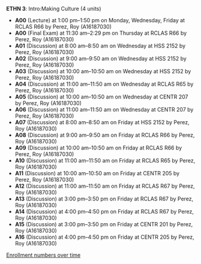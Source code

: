 **ETHN 3**: Intro:Making Culture (4 units)

- **A00** (Lecture) at 1:00 pm–1:50 pm on Monday, Wednesday, Friday at RCLAS R66 by Perez, Roy (A16187030)
- **A00** (Final Exam) at 11:30 am–2:29 pm on Thursday at RCLAS R66 by Perez, Roy (A16187030)
- **A01** (Discussion) at 8:00 am–8:50 am on Wednesday at HSS 2152 by Perez, Roy (A16187030)
- **A02** (Discussion) at 9:00 am–9:50 am on Wednesday at HSS 2152 by Perez, Roy (A16187030)
- **A03** (Discussion) at 10:00 am–10:50 am on Wednesday at HSS 2152 by Perez, Roy (A16187030)
- **A04** (Discussion) at 11:00 am–11:50 am on Wednesday at RCLAS R65 by Perez, Roy (A16187030)
- **A05** (Discussion) at 10:00 am–10:50 am on Wednesday at CENTR 207 by Perez, Roy (A16187030)
- **A06** (Discussion) at 11:00 am–11:50 am on Wednesday at CENTR 207 by Perez, Roy (A16187030)
- **A07** (Discussion) at 8:00 am–8:50 am on Friday at HSS 2152 by Perez, Roy (A16187030)
- **A08** (Discussion) at 9:00 am–9:50 am on Friday at RCLAS R66 by Perez, Roy (A16187030)
- **A09** (Discussion) at 10:00 am–10:50 am on Friday at RCLAS R66 by Perez, Roy (A16187030)
- **A10** (Discussion) at 11:00 am–11:50 am on Friday at RCLAS R65 by Perez, Roy (A16187030)
- **A11** (Discussion) at 10:00 am–10:50 am on Friday at CENTR 205 by Perez, Roy (A16187030)
- **A12** (Discussion) at 11:00 am–11:50 am on Friday at RCLAS R67 by Perez, Roy (A16187030)
- **A13** (Discussion) at 3:00 pm–3:50 pm on Friday at RCLAS R67 by Perez, Roy (A16187030)
- **A14** (Discussion) at 4:00 pm–4:50 pm on Friday at RCLAS R67 by Perez, Roy (A16187030)
- **A15** (Discussion) at 3:00 pm–3:50 pm on Friday at CENTR 201 by Perez, Roy (A16187030)
- **A16** (Discussion) at 4:00 pm–4:50 pm on Friday at CENTR 205 by Perez, Roy (A16187030)

[Enrollment numbers over time](./ETHN3.tsv)
